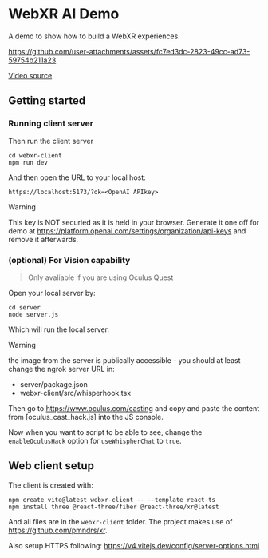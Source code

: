 # WebXR AI Demo

A demo to show how to build a WebXR experiences.

https://github.com/user-attachments/assets/fc7ed3dc-2823-49cc-ad73-59754b211a23

[Video source](webxr-demo.mp4)

## Getting started

### Running client server

Then run the client server
```
cd webxr-client
npm run dev
```

And then open the URL to your local host:

```
https://localhost:5173/?ok=<OpenAI APIkey>
```

> [!WARNING]
> This key is NOT securied as it is held in your browser. Generate it one off
> for demo at https://platform.openai.com/settings/organization/api-keys
> and remove it afterwards.

### (optional) For Vision capability

> Only avaliable if you are using Oculus Quest

Open your local server by:

```
cd server
node server.js
```

Which will run the local server.

> [!WARNING]
> the image from the server is publically accessible - you should at least
> change the ngrok server URL in:
> - server/package.json
> - webxr-client/src/whisperhook.tsx

Then go to https://www.oculus.com/casting and copy and paste the content from
[oculus_cast_hack.js] into the JS console.

Now when you want to script to be able to see, change the `enableOculusHack`
option for `useWhispherChat` to `true`.

## Web client setup

The client is created with:

```
npm create vite@latest webxr-client -- --template react-ts
npm install three @react-three/fiber @react-three/xr@latest
```

And all files are in the `webxr-client` folder.  The project makes use of
https://github.com/pmndrs/xr.

Also setup HTTPS following: https://v4.vitejs.dev/config/server-options.html
